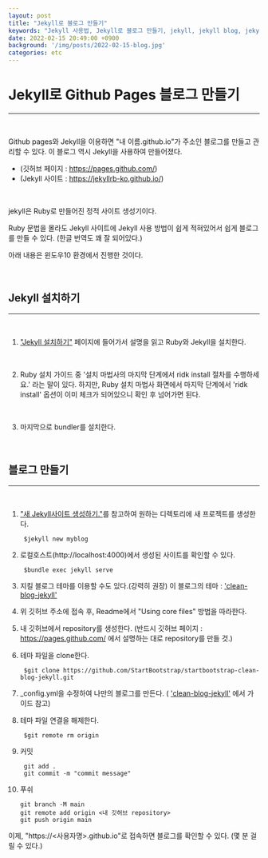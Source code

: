 ```yaml
---
layout: post
title: "Jekyll로 블로그 만들기"
keywords: "Jekyll 사용법, Jekyll로 블로그 만들기, jekyll, jekyll blog, jekyll devlog"
date: 2022-02-15 20:49:00 +0900
background: '/img/posts/2022-02-15-blog.jpg'
categories: etc
---
```


# Jekyll로 Github Pages 블로그 만들기

------------------------------

<br/>

Github pages와 Jekyll을 이용하면 "내 이름.github.io"가 주소인 블로그를 만들고 관리할 수 있다. 이 블로그 역시 Jekyll을 사용하여 만들어졌다.

- (깃허브 페이지 : <https://pages.github.com/>) 
- (Jekyll 사이트 : <https://jekyllrb-ko.github.io/>)

<br/>

jekyll은 Ruby로 만들어진 정적 사이트 생성기이다. 

Ruby 문법을 몰라도 Jekyll 사이트에 Jekyll 사용 방법이 쉽게 적혀있어서 쉽게 블로그를 만들 수 있다. (한글 번역도 꽤 잘 되어있다.) 

아래 내용은 윈도우10 환경에서 진행한 것이다. 


<br/>

## Jekyll 설치하기

--------------------------------

<br/>

1.  <a href="https://jekyllrb-ko.github.io/docs/installation/windows/" target="_blank">"Jekyll 설치하기"</a>  페이지에 들어가서 설명을 읽고 Ruby와 Jekyll을 설치한다.
<br/>

2.  Ruby 설치 가이드 중 '설치 마법사의 마지막 단계에서 ridk install 절차를 수행하세요.'
라는 말이 있다. 하지만, Ruby 설치 마법사 화면에서 마지막 단계에서 'ridk install' 옵션이 이미 체크가 되어있으니 확인 후 넘어가면 된다.
<br/>

3. 마지막으로 bundler를 설치한다. 


<br/>

## 블로그 만들기

---------------------------------

<br/>

1. <a href="https://jekyllrb-ko.github.io/docs/" target="_blank">"새 Jekyll사이트 생성하기."</a>를 참고하여 원하는 디렉토리에 새 프로젝트를 생성한다.

        $jekyll new myblog

2. 로컬호스트(http://localhost:4000)에서 생성된 사이트를 확인할 수 있다.

        $bundle exec jekyll serve

3. 지킬 블로그 테마를 이용할 수도 있다.(강력히 권장) 이 블로그의 테마 : <a href="https://github.com/StartBootstrap/startbootstrap-clean-blog-jekyll" target="_blank">'clean-blog-jekyll'</a>

4. 위 깃허브 주소에 접속 후, Readme에서 "Using core files" 방법을 따라한다.

5. 내 깃허브에서 repository를 생성한다. (반드시 깃허브 페이지 : <https://pages.github.com/> 에서 설명하는 대로 repository를 만들 것.)

6. 테마 파일을 clone한다.

        $git clone https://github.com/StartBootstrap/startbootstrap-clean-blog-jekyll.git

7. _config.yml을 수정하여 나만의 블로그를 만든다. ( <a href="https://github.com/StartBootstrap/startbootstrap-clean-blog-jekyll" target="_blank">'clean-blog-jekyll'</a> 에서 가이드 참고)

8. 테마 파일 연결을 해제한다.

        $git remote rm origin

9. 커밋

        git add .
        git commit -m "commit message"

10. 푸쉬

        git branch -M main
        git remote add origin <내 깃허브 repository>
        git push origin main
 
이제, "https://<사용자명>.github.io"로 접속하면 블로그를 확인할 수 있다. (몇 분 걸릴 수 있다.) 

